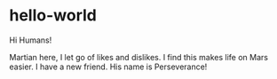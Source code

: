 # hello-world

Hi Humans!

Martian here, I let go of likes and dislikes.
I find this makes life on Mars easier.
I have a new friend. His name is Perseverance!
